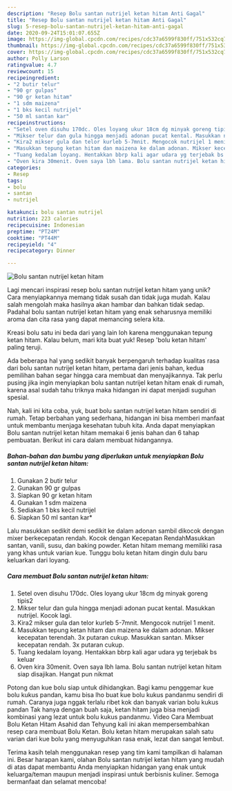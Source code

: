 ```yaml
---
description: "Resep Bolu santan nutrijel ketan hitam Anti Gagal"
title: "Resep Bolu santan nutrijel ketan hitam Anti Gagal"
slug: 5-resep-bolu-santan-nutrijel-ketan-hitam-anti-gagal
date: 2020-09-24T15:01:07.655Z
image: https://img-global.cpcdn.com/recipes/cdc37a6599f830ff/751x532cq70/bolu-santan-nutrijel-ketan-hitam-foto-resep-utama.jpg
thumbnail: https://img-global.cpcdn.com/recipes/cdc37a6599f830ff/751x532cq70/bolu-santan-nutrijel-ketan-hitam-foto-resep-utama.jpg
cover: https://img-global.cpcdn.com/recipes/cdc37a6599f830ff/751x532cq70/bolu-santan-nutrijel-ketan-hitam-foto-resep-utama.jpg
author: Polly Larson
ratingvalue: 4.7
reviewcount: 15
recipeingredient:
- "2 butir telur"
- "90 gr gulpas"
- "90 gr ketan hitam"
- "1 sdm maizena"
- "1 bks kecil nutrijel"
- "50 ml santan kar"
recipeinstructions:
- "Setel oven disuhu 170dc. Oles loyang ukur 18cm dg minyak goreng tipis2"
- "Mikser telur dan gula hingga menjadi adonan pucat kental. Masukkan nutrijel. Kocok lagi."
- "Kira2 mikser gula dan telor kurleb 5-7mnit. Mengocok nutrijel 1 menit."
- "Masukkan tepung ketan hitam dan maizena ke dalam adonan. Mikser kecepatan terendah. 3x putaran cukup. Masukkan santan. Mikser kecepatan rendah. 3x putaran cukup."
- "Tuang kedalam loyang. Hentakkan bbrp kali agar udara yg terjebak bs keluar"
- "Oven kira 30menit. Oven saya lbh lama. Bolu santan nutrijel ketan hitam siap disajikan. Hangat pun nikmat"
categories:
- Resep
tags:
- bolu
- santan
- nutrijel

katakunci: bolu santan nutrijel 
nutrition: 223 calories
recipecuisine: Indonesian
preptime: "PT24M"
cooktime: "PT44M"
recipeyield: "4"
recipecategory: Dinner

---
```



![Bolu santan nutrijel ketan hitam](https://img-global.cpcdn.com/recipes/cdc37a6599f830ff/751x532cq70/bolu-santan-nutrijel-ketan-hitam-foto-resep-utama.jpg)

Lagi mencari inspirasi resep bolu santan nutrijel ketan hitam yang unik? Cara menyiapkannya memang tidak susah dan tidak juga mudah. Kalau salah mengolah maka hasilnya akan hambar dan bahkan tidak sedap. Padahal bolu santan nutrijel ketan hitam yang enak seharusnya memiliki aroma dan cita rasa yang dapat memancing selera kita.

Kreasi bolu satu ini beda dari yang lain loh karena menggunakan tepung ketan hitam. Kalau belum, mari kita buat yuk! Resep &#39;bolu ketan hitam&#39; paling teruji.

Ada beberapa hal yang sedikit banyak berpengaruh terhadap kualitas rasa dari bolu santan nutrijel ketan hitam, pertama dari jenis bahan, kedua pemilihan bahan segar hingga cara membuat dan menyajikannya. Tak perlu pusing jika ingin menyiapkan bolu santan nutrijel ketan hitam enak di rumah, karena asal sudah tahu triknya maka hidangan ini dapat menjadi suguhan spesial.


Nah, kali ini kita coba, yuk, buat bolu santan nutrijel ketan hitam sendiri di rumah. Tetap berbahan yang sederhana, hidangan ini bisa memberi manfaat untuk membantu menjaga kesehatan tubuh kita. Anda dapat menyiapkan Bolu santan nutrijel ketan hitam memakai 6 jenis bahan dan 6 tahap pembuatan. Berikut ini cara dalam membuat hidangannya.

<!--inarticleads1-->

##### Bahan-bahan dan bumbu yang diperlukan untuk menyiapkan Bolu santan nutrijel ketan hitam:

1. Gunakan 2 butir telur
1. Gunakan 90 gr gulpas
1. Siapkan 90 gr ketan hitam
1. Gunakan 1 sdm maizena
1. Sediakan 1 bks kecil nutrijel
1. Siapkan 50 ml santan kar*


Lalu masukkan sedikit demi sedikit ke dalam adonan sambil dikocok dengan mixer berkecepatan rendah. Kocok dengan Kecepatan RendahMasukkan santan, vanili, susu, dan baking powder. Ketan hitam memang memiliki rasa yang khas untuk varian kue. Tunggu bolu ketan hitam dingin dulu baru keluarkan dari loyang. 

<!--inarticleads2-->

##### Cara membuat Bolu santan nutrijel ketan hitam:

1. Setel oven disuhu 170dc. Oles loyang ukur 18cm dg minyak goreng tipis2
1. Mikser telur dan gula hingga menjadi adonan pucat kental. Masukkan nutrijel. Kocok lagi.
1. Kira2 mikser gula dan telor kurleb 5-7mnit. Mengocok nutrijel 1 menit.
1. Masukkan tepung ketan hitam dan maizena ke dalam adonan. Mikser kecepatan terendah. 3x putaran cukup. Masukkan santan. Mikser kecepatan rendah. 3x putaran cukup.
1. Tuang kedalam loyang. Hentakkan bbrp kali agar udara yg terjebak bs keluar
1. Oven kira 30menit. Oven saya lbh lama. Bolu santan nutrijel ketan hitam siap disajikan. Hangat pun nikmat


Potong dan kue bolu siap untuk dihidangkan. Bagi kamu penggemar kue bolu kukus pandan, kamu bisa lho buat kue bolu kukus pandanmu sendiri di rumah. Caranya juga nggak terlalu ribet kok dan banyak varian bolu kukus pandan Tak hanya dengan buah saja, ketan hitam juga bisa menjadi kombinasi yang lezat untuk bolu kukus pandanmu. Video Cara Membuat Bolu Ketan Hitam Asahid dan Tehyung kali ini akan mempersembahkan resep cara membuat Bolu Ketan. Bolu ketan hitam merupakan salah satu varian dari kue bolu yang menyuguhkan rasa enak, lezat dan sangat lembut. 

Terima kasih telah menggunakan resep yang tim kami tampilkan di halaman ini. Besar harapan kami, olahan Bolu santan nutrijel ketan hitam yang mudah di atas dapat membantu Anda menyiapkan hidangan yang enak untuk keluarga/teman maupun menjadi inspirasi untuk berbisnis kuliner. Semoga bermanfaat dan selamat mencoba!
